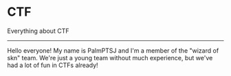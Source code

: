 # CTF
Everything about CTF

------------

Hello everyone! My name is PalmPTSJ and I'm a member of the "wizard of skn" team. We're just a young team without much experience, but we've had a lot of fun in CTFs already!
